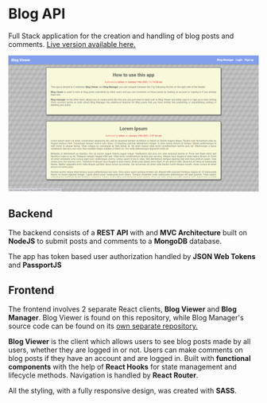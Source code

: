 # Blog API

Full Stack application for the creation and handling of blog posts and comments. [Live version available here.](https://lufere.dev/blog-API/#/)

![Blog API](public/images/blog.png)

## Backend
The backend consists of a **REST API** with and **MVC Architecture** built on **NodeJS** to submit posts and comments to a **MongoDB** database.

The app has token based user authorization handled by **JSON Web Tokens** and **PassportJS**

## Frontend

The frontend involves 2 separate React clients, **Blog Viewer** and **Blog Manager**. Blog Viewer is found on this repository, while Blog Manager's source code can be found on its [own separate repository.](https://github.com/lufere/blog-manager)

**Blog Viewer** is the client which allows users to see blog posts made by all users, whether they are logged in or not. Users can make comments on blog posts if they have an account and are logged in. Built with **functional components** with the help of **React Hooks** for state management and lifecycle methods. Navigation is handled by **React Router**.

All the styling, with a fully responsive design, was created with **SASS**.